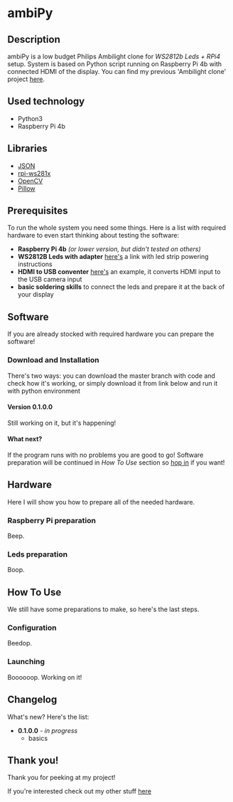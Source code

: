 # ambiPy

## Description
ambiPy is a low budget Philips Ambilight clone for *WS2812b Leds + RPi4* setup. System is based on Python script running on Raspberry Pi 4b with connected HDMI of the display. You can find my previous 'Ambilight clone' project [here](https://github.com/alehee/AmbiLed).

## Used technology
* Python3
* Raspberry Pi 4b

## Libraries
* [JSON](https://www.geeksforgeeks.org/read-json-file-using-python)
* [rpi-ws281x](https://github.com/rpi-ws281x/rpi-ws281x-python/blob/master/examples/strandtest.py)
* [OpenCV](https://www.geeksforgeeks.org/how-to-capture-a-image-from-webcam-in-python/)
* [Pillow](https://pillow.readthedocs.io/en/stable/installation.html)

## Prerequisites
To run the whole system you need some things. Here is a list with required hardware to even start thinking about testing the software:
* **Raspberry Pi 4b** *(or lower version, but didn't tested on others)*
* **WS2812B Leds with adapter** [here's](https://www.temposlighting.com/guides/power-any-ws2812b-setup) a link with led strip powering instructions
* **HDMI to USB conventer** [here's](https://ecsmedia.pl/c/retoo-konwerter-video-z-hdmi-do-usb-grabber-adapter-b-iext104960224.jpg) an example, it converts HDMI input to the USB camera input
* **basic soldering skills** to connect the leds and prepare it at the back of your display

## Software
If you are already stocked with required hardware you can prepare the software!

  ### Download and Installation
  There's two ways: you can download the master branch with code and check how it's working, or simply download it from link below and run it with python environment
  
  #### Version 0.1.0.0
  Still working on it, but it's happening!
  
  #### What next?
  If the program runs with no problems you are good to go! Software preparation will be continued in *How To Use* section so [hop in](#how-to-use) if you want!

## Hardware
Here I will show you how to prepare all of the needed hardware.

  ### Raspberry Pi preparation

  Beep.
  
  ### Leds preparation
  
  Boop.

## How To Use
We still have some preparations to make, so here's the last steps.

  ### Configuration
  
  Beedop.
  
  ### Launching
  
  Boooooop. Working on it!

## Changelog
What's new? Here's the list:

* **0.1.0.0** - *in progress*
  * basics

## Thank you!
Thank you for peeking at my project!

If you're interested check out my other stuff [here](https://github.com/alehee)
